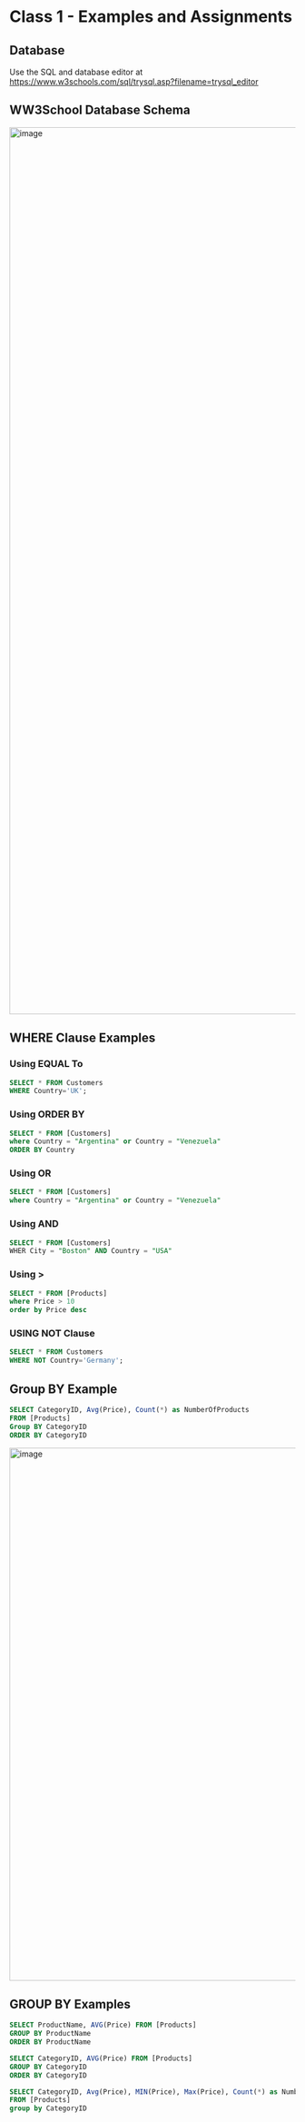 # Class 1 - Examples and Assignments

## Database
Use the SQL and database editor at https://www.w3schools.com/sql/trysql.asp?filename=trysql_editor

## WW3School Database Schema
<img width="1563" alt="image" src="https://user-images.githubusercontent.com/3587423/233473990-104d95d7-b0fb-46f0-8f0a-5c901cae633a.png">

## WHERE Clause Examples

### Using EQUAL To 
``` sql 
SELECT * FROM Customers
WHERE Country='UK';
```

### Using ORDER BY

``` sql 
SELECT * FROM [Customers]
where Country = "Argentina" or Country = "Venezuela"
ORDER BY Country 
```

### Using OR

``` sql 
SELECT * FROM [Customers]
where Country = "Argentina" or Country = "Venezuela"
```

### Using AND

``` sql 
SELECT * FROM [Customers] 
WHER City = "Boston" AND Country = "USA"
```
 
### Using >

``` sql 
SELECT * FROM [Products]
where Price > 10
order by Price desc
```

### USING NOT Clause

``` sql 
SELECT * FROM Customers
WHERE NOT Country='Germany';
```


## Group BY Example 

``` sql
SELECT CategoryID, Avg(Price), Count(*) as NumberOfProducts
FROM [Products]
Group BY CategoryID
ORDER BY CategoryID
```

<img width="939" alt="image" src="https://user-images.githubusercontent.com/3587423/233473064-b6c8b7b4-e8c7-45ef-b85d-281ecd0c05d2.png">


## GROUP BY Examples

``` sql
SELECT ProductName, AVG(Price) FROM [Products]
GROUP BY ProductName
ORDER BY ProductName

```

``` sql
SELECT CategoryID, AVG(Price) FROM [Products]
GROUP BY CategoryID
ORDER BY CategoryID
```

``` sql
SELECT CategoryID, Avg(Price), MIN(Price), Max(Price), Count(*) as NumberOfProducts 
FROM [Products] 
group by CategoryID
```





